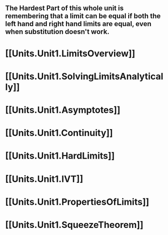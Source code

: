 ## The Hardest Part of this whole unit is remembering that a limit can be equal if both the left hand and right hand limits are equal, even when substitution doesn't work.
# [[Units.Unit1.LimitsOverview]]
# [[Units.Unit1.SolvingLimitsAnalytically]]
# [[Units.Unit1.Asymptotes]]
# [[Units.Unit1.Continuity]]
# [[Units.Unit1.HardLimits]]
# [[Units.Unit1.IVT]]
# [[Units.Unit1.PropertiesOfLimits]]
# [[Units.Unit1.SqueezeTheorem]]
